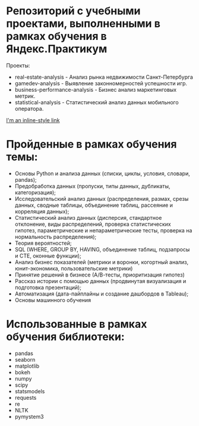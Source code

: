 # Репозиторий с учебными проектами, выполненными в рамках обучения в Яндекс.Практикум

Проекты:
- real-estate-analysis - Анализ рынка недвижимости Санкт-Петербурга
- gamedev-analysis - Выявление законномерностей успешности игр.
- business-performance-analysis - Бизнес анализ маркетинговых метрик.
- statistical-analysis - Статистический анализ данных мобильного оператора.

[I'm an inline-style link](https://github.com/VolumExpress/educational-projects/tree/main/statistical-analysis)

# Пройденные в рамках обучения темы:
- Основы Python и анализа данных (списки, циклы, условия, словари, pandas);
- Предобработка данных (пропуски, типы данных, дубликаты, категоризация);
- Исследовательский анализ данных (распределения, размах, срезы данных, сводные таблицы, объединение таблиц, рассеяние и корреляция данных);
- Статистический анализ данных (дисперсия, стандартное отклонение, виды распределений, проверка статистических гипотез, параметрические и непараметрические тесты, проверка на нормальность распределения);
- Теория вероятностей;
- SQL (WHERE, GROUP BY, HAVING, объединение таблиц, подзапросы и CTE, оконные функции);
- Анализ бизнес показателей (метрики и воронки, когортный анализ, юнит-экономика, пользовательские метрики)
- Принятие решений в бизнесе (А/В-тесты, приоритизация гипотез)
- Рассказ истории с помощью данных (продвинутая визуализация и подготовка презентаций);
- Автоматизация (дата-пайплайны и создание дашбордов в Tableau);
- Основы машинного обучения


# Использованные в рамках обучения библиотеки:
- pandas
- seaborn
- matplotlib
- bokeh
- numpy
- scipy
- statsmodels
- requests
- re
- NLTK
- pymystem3
